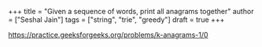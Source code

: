 +++
title = "Given a sequence of words, print all anagrams together"
author = ["Seshal Jain"]
tags = ["string", "trie", "greedy"]
draft = true
+++

<https://practice.geeksforgeeks.org/problems/k-anagrams-1/0>
